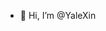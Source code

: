 - 👋 Hi, I’m @YaleXin
<!---
YaleXin/YaleXin is a ✨ special ✨ repository because its `README.md` (this file) appears on your GitHub profile.
You can click the Preview link to take a look at your changes.
--->
